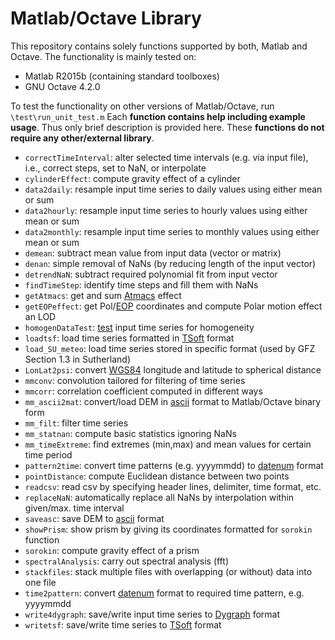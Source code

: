 Matlab/Octave Library
=====================
This repository contains solely functions supported by both, Matlab and Octave.
The functionality is mainly tested on:
* Matlab R2015b (containing standard toolboxes)
* GNU Octave 4.2.0  

To test the functionality on other versions of Matlab/Octave, run `\test\run_unit_test.m`
Each **function contains help including example usage**. Thus only brief description is provided here. These **functions do not require any other/external library**.
* `correctTimeInterval`: alter selected time intervals (e.g. via input file), i.e., correct steps, set to NaN, or interpolate
* `cylinderEffect`: compute gravity effect of a cylinder
* `data2daily`: resample input time series to daily values using either mean or sum
* `data2hourly`: resample input time series to hourly values using either mean or sum
* `data2monthly`: resample input time series to monthly values using either mean or sum
* `demean`: subtract mean value from input data (vector or matrix)
* `denan`: simple removal of NaNs (by reducing length of the input vector)
* `detrendNaN`: subtract required polynomial fit from input vector
* `findTimeStep`: identify time steps and fill them with NaNs
* `getAtmacs`: get and sum [Atmacs](http://atmacs.bkg.bund.de/docs/data.php) effect
* `getEOPeffect`: get Pol/[EOP](http://hpiers.obspm.fr/iers/eop/eopc04/eopc04_IAU2000.62-now) coordinates and compute Polar motion effect an LOD
* `homogenDataTest`: [test](http://www.fao.org/docrep/X0490E/x0490e0l.htm) input time series for homogeneity
* `loadtsf`: load time series formatted in [TSoft](http://seismologie.oma.be/en/downloads/tsoft) format 
* `load_SU_meteo`: load time series stored in specific format (used by GFZ Section 1.3 in Sutherland)
* `LonLat2psi`: convert [WGS84](https://en.wikipedia.org/wiki/World_Geodetic_System) longitude and latitude to spherical distance
* `mmconv`: convolution tailored for filtering of time series
* `mmcorr`: correlation coefficient computed in different ways
* `mm_ascii2mat`: convert/load DEM in [ascii](https://en.wikipedia.org/wiki/Esri_grid) format to Matlab/Octave binary form
* `mm_filt`: filter time series
* `mm_statnan`: compute basic statistics ignoring NaNs
* `mm_timeExtreme`: find extremes (min,max) and mean values for certain time period
* `pattern2time`: convert time patterns (e.g. yyyymmdd) to [datenum](mathworks.com/help/matlab/ref/datenum.html) format
* `pointDistance`: compute Euclidean distance between two points
* `readcsv`: read csv by specifying header lines, delimiter, time format, etc.
* `replaceNaN`: automatically replace all NaNs by interpolation within given/max. time interval  
* `saveasc`: save DEM to [ascii](https://en.wikipedia.org/wiki/Esri_grid) format
* `showPrism`: show prism by giving its coordinates formatted for `sorokin` function  
* `sorokin`: compute gravity effect of a prism
* `spectralAnalysis`: carry out spectral analysis (fft)
* `stackfiles`: stack multiple files with overlapping (or without) data into one file
* `time2pattern`: convert [datenum](mathworks.com/help/matlab/ref/datenum.html) format to required time pattern, e.g. yyyymmdd
* `write4dygraph`: save/write input time series to [Dygraph](http://dygraphs.com/data.html#csv) format
* `writetsf`: save/write time series to [TSoft](http://seismologie.oma.be/en/downloads/tsoft) format
